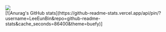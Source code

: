 <div></div>
<a href="https://blog.naver.com/leb4610" target="_blank"><img src="https://img.shields.io/badge/Naver-03C75A?style=flat-square&logo=Naver&logoColor=white"/></a>
<div></div>
[![Anurag's GitHub stats](https://github-readme-stats.vercel.app/api/pin/?username=LeeEunBin&repo=github-readme-stats&cache_seconds=86400&theme=buefy)]
